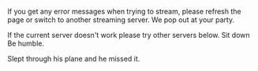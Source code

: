 If you get any error messages when trying to stream, please refresh the page or switch to another streaming server. We pop out at your party.

If the current server doesn't work please try other servers below. Sit down Be humble.

Slept through his plane and he missed it.